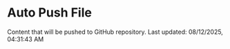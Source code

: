 # Auto Push File

Content that will be pushed to GitHub repository.
Last updated: 08/12/2025, 04:31:43 AM
